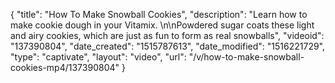 {
    "title": "How To Make Snowball Cookies",
    "description": "Learn how to make cookie dough in your Vitamix. \n\nPowdered sugar coats these light and airy cookies, which are just as fun to form as real snowballs",
    "videoid": "137390804",
    "date_created": "1515787613",
    "date_modified": "1516221729",
    "type": "captivate",
    "layout": "video",
    "url": "\/v\/how-to-make-snowball-cookies-mp4\/137390804"
}
